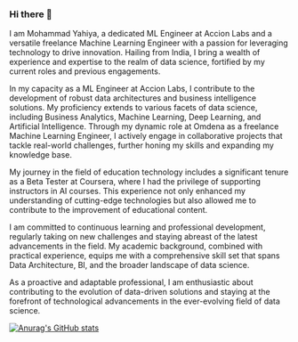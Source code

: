 ### Hi there 👋

I am Mohammad Yahiya, a dedicated ML Engineer at Accion Labs and a versatile freelance Machine Learning Engineer with a passion for leveraging technology to drive innovation. Hailing from India, I bring a wealth of experience and expertise to the realm of data science, fortified by my current roles and previous engagements.

In my capacity as a ML Engineer at Accion Labs, I contribute to the development of robust data architectures and business intelligence solutions. My proficiency extends to various facets of data science, including Business Analytics, Machine Learning, Deep Learning, and Artificial Intelligence. Through my dynamic role at Omdena as a freelance Machine Learning Engineer, I actively engage in collaborative projects that tackle real-world challenges, further honing my skills and expanding my knowledge base.

My journey in the field of education technology includes a significant tenure as a Beta Tester at Coursera, where I had the privilege of supporting instructors in AI courses. This experience not only enhanced my understanding of cutting-edge technologies but also allowed me to contribute to the improvement of educational content.

I am committed to continuous learning and professional development, regularly taking on new challenges and staying abreast of the latest advancements in the field. My academic background, combined with practical experience, equips me with a comprehensive skill set that spans Data Architecture, BI, and the broader landscape of data science.

As a proactive and adaptable professional, I am enthusiastic about contributing to the evolution of data-driven solutions and staying at the forefront of technological advancements in the ever-evolving field of data science.

[![Anurag's GitHub stats](https://github-readme-stats.vercel.app/api?username=muhammadyahiya)](https://github.com/anuraghazra/github-readme-stats)
